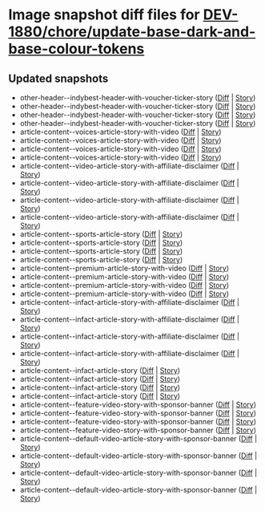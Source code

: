 # Image snapshot diff files for [DEV-1880/chore/update-base-dark-and-base-colour-tokens](git@github.com:brightsitesconsulting/independent-web/pull/8876)

## Updated snapshots
- other-header--indybest-header-with-voucher-ticker-story ([Diff](./other-header--indybest-header-with-voucher-ticker-story-768x1024-diff.png) | [Story](https://raw.githack.com/Independent-Digital-News-and-Media-Ltd/indy-branch-review/PR-8876-sb/index.html?path=/story/other-header--indybest-header-with-voucher-ticker-story))
- other-header--indybest-header-with-voucher-ticker-story ([Diff](./other-header--indybest-header-with-voucher-ticker-story-425x700-diff.png) | [Story](https://raw.githack.com/Independent-Digital-News-and-Media-Ltd/indy-branch-review/PR-8876-sb/index.html?path=/story/other-header--indybest-header-with-voucher-ticker-story))
- other-header--indybest-header-with-voucher-ticker-story ([Diff](./other-header--indybest-header-with-voucher-ticker-story-1600x900-diff.png) | [Story](https://raw.githack.com/Independent-Digital-News-and-Media-Ltd/indy-branch-review/PR-8876-sb/index.html?path=/story/other-header--indybest-header-with-voucher-ticker-story))
- other-header--indybest-header-with-voucher-ticker-story ([Diff](./other-header--indybest-header-with-voucher-ticker-story-1024x768-diff.png) | [Story](https://raw.githack.com/Independent-Digital-News-and-Media-Ltd/indy-branch-review/PR-8876-sb/index.html?path=/story/other-header--indybest-header-with-voucher-ticker-story))
- article-content--voices-article-story-with-video ([Diff](./article-content--voices-article-story-with-video-768x1024-diff.png) | [Story](https://raw.githack.com/Independent-Digital-News-and-Media-Ltd/indy-branch-review/PR-8876-sb/index.html?path=/story/article-content--voices-article-story-with-video))
- article-content--voices-article-story-with-video ([Diff](./article-content--voices-article-story-with-video-425x700-diff.png) | [Story](https://raw.githack.com/Independent-Digital-News-and-Media-Ltd/indy-branch-review/PR-8876-sb/index.html?path=/story/article-content--voices-article-story-with-video))
- article-content--voices-article-story-with-video ([Diff](./article-content--voices-article-story-with-video-1600x900-diff.png) | [Story](https://raw.githack.com/Independent-Digital-News-and-Media-Ltd/indy-branch-review/PR-8876-sb/index.html?path=/story/article-content--voices-article-story-with-video))
- article-content--voices-article-story-with-video ([Diff](./article-content--voices-article-story-with-video-1024x768-diff.png) | [Story](https://raw.githack.com/Independent-Digital-News-and-Media-Ltd/indy-branch-review/PR-8876-sb/index.html?path=/story/article-content--voices-article-story-with-video))
- article-content--video-article-story-with-affiliate-disclaimer ([Diff](./article-content--video-article-story-with-affiliate-disclaimer-768x1024-diff.png) | [Story](https://raw.githack.com/Independent-Digital-News-and-Media-Ltd/indy-branch-review/PR-8876-sb/index.html?path=/story/article-content--video-article-story-with-affiliate-disclaimer))
- article-content--video-article-story-with-affiliate-disclaimer ([Diff](./article-content--video-article-story-with-affiliate-disclaimer-425x700-diff.png) | [Story](https://raw.githack.com/Independent-Digital-News-and-Media-Ltd/indy-branch-review/PR-8876-sb/index.html?path=/story/article-content--video-article-story-with-affiliate-disclaimer))
- article-content--video-article-story-with-affiliate-disclaimer ([Diff](./article-content--video-article-story-with-affiliate-disclaimer-1600x900-diff.png) | [Story](https://raw.githack.com/Independent-Digital-News-and-Media-Ltd/indy-branch-review/PR-8876-sb/index.html?path=/story/article-content--video-article-story-with-affiliate-disclaimer))
- article-content--video-article-story-with-affiliate-disclaimer ([Diff](./article-content--video-article-story-with-affiliate-disclaimer-1024x768-diff.png) | [Story](https://raw.githack.com/Independent-Digital-News-and-Media-Ltd/indy-branch-review/PR-8876-sb/index.html?path=/story/article-content--video-article-story-with-affiliate-disclaimer))
- article-content--sports-article-story ([Diff](./article-content--sports-article-story-768x1024-diff.png) | [Story](https://raw.githack.com/Independent-Digital-News-and-Media-Ltd/indy-branch-review/PR-8876-sb/index.html?path=/story/article-content--sports-article-story))
- article-content--sports-article-story ([Diff](./article-content--sports-article-story-425x700-diff.png) | [Story](https://raw.githack.com/Independent-Digital-News-and-Media-Ltd/indy-branch-review/PR-8876-sb/index.html?path=/story/article-content--sports-article-story))
- article-content--sports-article-story ([Diff](./article-content--sports-article-story-1600x900-diff.png) | [Story](https://raw.githack.com/Independent-Digital-News-and-Media-Ltd/indy-branch-review/PR-8876-sb/index.html?path=/story/article-content--sports-article-story))
- article-content--sports-article-story ([Diff](./article-content--sports-article-story-1024x768-diff.png) | [Story](https://raw.githack.com/Independent-Digital-News-and-Media-Ltd/indy-branch-review/PR-8876-sb/index.html?path=/story/article-content--sports-article-story))
- article-content--premium-article-story-with-video ([Diff](./article-content--premium-article-story-with-video-768x1024-diff.png) | [Story](https://raw.githack.com/Independent-Digital-News-and-Media-Ltd/indy-branch-review/PR-8876-sb/index.html?path=/story/article-content--premium-article-story-with-video))
- article-content--premium-article-story-with-video ([Diff](./article-content--premium-article-story-with-video-425x700-diff.png) | [Story](https://raw.githack.com/Independent-Digital-News-and-Media-Ltd/indy-branch-review/PR-8876-sb/index.html?path=/story/article-content--premium-article-story-with-video))
- article-content--premium-article-story-with-video ([Diff](./article-content--premium-article-story-with-video-1600x900-diff.png) | [Story](https://raw.githack.com/Independent-Digital-News-and-Media-Ltd/indy-branch-review/PR-8876-sb/index.html?path=/story/article-content--premium-article-story-with-video))
- article-content--premium-article-story-with-video ([Diff](./article-content--premium-article-story-with-video-1024x768-diff.png) | [Story](https://raw.githack.com/Independent-Digital-News-and-Media-Ltd/indy-branch-review/PR-8876-sb/index.html?path=/story/article-content--premium-article-story-with-video))
- article-content--infact-article-story-with-affiliate-disclaimer ([Diff](./article-content--infact-article-story-with-affiliate-disclaimer-768x1024-diff.png) | [Story](https://raw.githack.com/Independent-Digital-News-and-Media-Ltd/indy-branch-review/PR-8876-sb/index.html?path=/story/article-content--infact-article-story-with-affiliate-disclaimer))
- article-content--infact-article-story-with-affiliate-disclaimer ([Diff](./article-content--infact-article-story-with-affiliate-disclaimer-425x700-diff.png) | [Story](https://raw.githack.com/Independent-Digital-News-and-Media-Ltd/indy-branch-review/PR-8876-sb/index.html?path=/story/article-content--infact-article-story-with-affiliate-disclaimer))
- article-content--infact-article-story-with-affiliate-disclaimer ([Diff](./article-content--infact-article-story-with-affiliate-disclaimer-1600x900-diff.png) | [Story](https://raw.githack.com/Independent-Digital-News-and-Media-Ltd/indy-branch-review/PR-8876-sb/index.html?path=/story/article-content--infact-article-story-with-affiliate-disclaimer))
- article-content--infact-article-story-with-affiliate-disclaimer ([Diff](./article-content--infact-article-story-with-affiliate-disclaimer-1024x768-diff.png) | [Story](https://raw.githack.com/Independent-Digital-News-and-Media-Ltd/indy-branch-review/PR-8876-sb/index.html?path=/story/article-content--infact-article-story-with-affiliate-disclaimer))
- article-content--infact-article-story ([Diff](./article-content--infact-article-story-768x1024-diff.png) | [Story](https://raw.githack.com/Independent-Digital-News-and-Media-Ltd/indy-branch-review/PR-8876-sb/index.html?path=/story/article-content--infact-article-story))
- article-content--infact-article-story ([Diff](./article-content--infact-article-story-425x700-diff.png) | [Story](https://raw.githack.com/Independent-Digital-News-and-Media-Ltd/indy-branch-review/PR-8876-sb/index.html?path=/story/article-content--infact-article-story))
- article-content--infact-article-story ([Diff](./article-content--infact-article-story-1600x900-diff.png) | [Story](https://raw.githack.com/Independent-Digital-News-and-Media-Ltd/indy-branch-review/PR-8876-sb/index.html?path=/story/article-content--infact-article-story))
- article-content--infact-article-story ([Diff](./article-content--infact-article-story-1024x768-diff.png) | [Story](https://raw.githack.com/Independent-Digital-News-and-Media-Ltd/indy-branch-review/PR-8876-sb/index.html?path=/story/article-content--infact-article-story))
- article-content--feature-video-story-with-sponsor-banner ([Diff](./article-content--feature-video-story-with-sponsor-banner-768x1024-diff.png) | [Story](https://raw.githack.com/Independent-Digital-News-and-Media-Ltd/indy-branch-review/PR-8876-sb/index.html?path=/story/article-content--feature-video-story-with-sponsor-banner))
- article-content--feature-video-story-with-sponsor-banner ([Diff](./article-content--feature-video-story-with-sponsor-banner-425x700-diff.png) | [Story](https://raw.githack.com/Independent-Digital-News-and-Media-Ltd/indy-branch-review/PR-8876-sb/index.html?path=/story/article-content--feature-video-story-with-sponsor-banner))
- article-content--feature-video-story-with-sponsor-banner ([Diff](./article-content--feature-video-story-with-sponsor-banner-1600x900-diff.png) | [Story](https://raw.githack.com/Independent-Digital-News-and-Media-Ltd/indy-branch-review/PR-8876-sb/index.html?path=/story/article-content--feature-video-story-with-sponsor-banner))
- article-content--feature-video-story-with-sponsor-banner ([Diff](./article-content--feature-video-story-with-sponsor-banner-1024x768-diff.png) | [Story](https://raw.githack.com/Independent-Digital-News-and-Media-Ltd/indy-branch-review/PR-8876-sb/index.html?path=/story/article-content--feature-video-story-with-sponsor-banner))
- article-content--default-video-article-story-with-sponsor-banner ([Diff](./article-content--default-video-article-story-with-sponsor-banner-768x1024-diff.png) | [Story](https://raw.githack.com/Independent-Digital-News-and-Media-Ltd/indy-branch-review/PR-8876-sb/index.html?path=/story/article-content--default-video-article-story-with-sponsor-banner))
- article-content--default-video-article-story-with-sponsor-banner ([Diff](./article-content--default-video-article-story-with-sponsor-banner-425x700-diff.png) | [Story](https://raw.githack.com/Independent-Digital-News-and-Media-Ltd/indy-branch-review/PR-8876-sb/index.html?path=/story/article-content--default-video-article-story-with-sponsor-banner))
- article-content--default-video-article-story-with-sponsor-banner ([Diff](./article-content--default-video-article-story-with-sponsor-banner-1600x900-diff.png) | [Story](https://raw.githack.com/Independent-Digital-News-and-Media-Ltd/indy-branch-review/PR-8876-sb/index.html?path=/story/article-content--default-video-article-story-with-sponsor-banner))
- article-content--default-video-article-story-with-sponsor-banner ([Diff](./article-content--default-video-article-story-with-sponsor-banner-1024x768-diff.png) | [Story](https://raw.githack.com/Independent-Digital-News-and-Media-Ltd/indy-branch-review/PR-8876-sb/index.html?path=/story/article-content--default-video-article-story-with-sponsor-banner))
